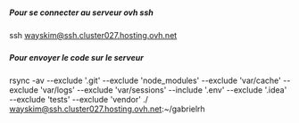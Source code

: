 #####
##### Pour se connecter au serveur ovh ssh
##### 

ssh wayskim@ssh.cluster027.hosting.ovh.net

#####
##### Pour envoyer le code sur le serveur
##### 

rsync -av --exclude '.git' --exclude 'node_modules' --exclude 'var/cache' --exclude 'var/logs' --exclude 'var/sessions' --include '.env' --exclude '.idea' --exclude 'tests' --exclude 'vendor' ./ wayskim@ssh.cluster027.hosting.ovh.net:~/gabrielrh
